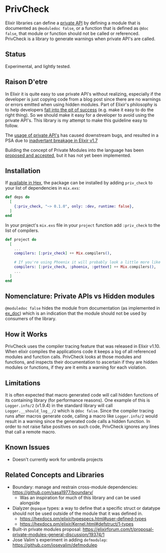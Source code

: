 # PrivCheck

Elixir libraries can define a [private
API](https://hexdocs.pm/elixir/writing-documentation.html#hiding-internal-modules-and-functions)
by defining a module that is documented as `@moduledoc false`, or a function
that is defined as `@doc false`, that module or function should not be called or
referenced. PrivCheck is a library to generate warnings when private API's are
called.

## Status

Experimental, and lightly tested.

## Raison D'etre

In Elixir it is quite easy to use private API's without realizing, especially if
the developer is just copying code from a blog post since there are no warnings
or errors emitted when using hidden modules. Part of Elixir's philosophy is to
help developers [fall into the pit of
success](https://blog.codinghorror.com/falling-into-the-pit-of-success/) (e.g.
make it easy to do the right thing). So we should make it easy for a developer
to avoid using the private API's. This library is my attempt to make this
guideline easy to follow.

The [usage of private
API's](https://elixirforum.com/t/proposal-private-modules-general-discussion/19374/151)
has caused downstream bugs, and resulted in a PSA due to [inadvertant breakage
in Elixir
v1.7](https://elixirforum.com/t/psa-do-not-use-private-apis-request-a-feature-instead/15449)

Building the concept of Private Modules into the language has been [proposed and
accepted](https://elixirforum.com/t/proposal-private-modules-general-discussion/19374/143),
but it has not yet been implemented.

## Installation

If [available in Hex](https://hex.pm/docs/publish), the package can be installed
by adding `priv_check` to your list of dependencies in `mix.exs`:

```elixir
def deps do
  [
    {:priv_check, "~> 0.1.0", only: :dev, runtime: false},
  ]
end
```

In your project's `mix.exs` file in your `project` function add `:priv_check` to
the list of compilers.

```elixir
def project do
  [
    ...
    compilers: [:priv_check] ++ Mix.compilers(),

    # If you're using Phoenix it will probably look a little more like this instead:
    compilers: [:priv_check, :phoenix, :gettext] ++ Mix.compilers(),
    ...
  ]
end
```

## Nomenclature: Private APIs vs Hidden modules

`@moduledoc false` hides the module from documentation (as implemented in
[ex_doc](https://github.com/elixir-lang/ex_doc)) which is an indication that the
module should not be used by consumers of the library.

## How it Works

PrivCheck uses the compiler tracing feature that was released in Elixir v1.10.
When elixir compiles the applications code it keeps a log of all referenced
modules and function calls. PrivCheck looks at those modules and functions, and
inspects their documentation to ascertain if they are hidden modules or
functions, if they are it emits a warning for each violation.

## Limitations

It is often expected that macro generated code will call hidden functions of its
containing library (for performance reasons). One example of this is
`Logger.info/2` (v1.9.4) in the standard library will call
`Logger.__should_log__/2` which is `@doc false`. Since the compiler tracing runs
after macros generate code, calling a macro like `Logger.info/2` would result in
a warning since the generated code calls a hidden function. In order to not
raise false positives on such code, PrivCheck ignores any lines that call a
remote macro.

## Known Issues

* Doesn't currently work for umbrella projects

## Related Concepts and Libraries

* Boundary: manage and restrain cross-module dependencies:
  https://github.com/sasa1977/boundary/
  * Was an inspiration for much of this library and can be used alongside
* Dialyzer `@opaque` types: a way to define that a specific struct or datatype
  should not be used outside of the module that it was defined in.
  * https://hexdocs.pm/elixir/typespecs.html#user-defined-types
  * https://hexdocs.pm/elixir/Kernel.html#defstruct/1-types
* Built-in private modules proposal:
  https://elixirforum.com/t/proposal-private-modules-general-discussion/19374/1
* Jose Valim's experiment in adding `defmodulep`: https://github.com/josevalim/defmodulep
